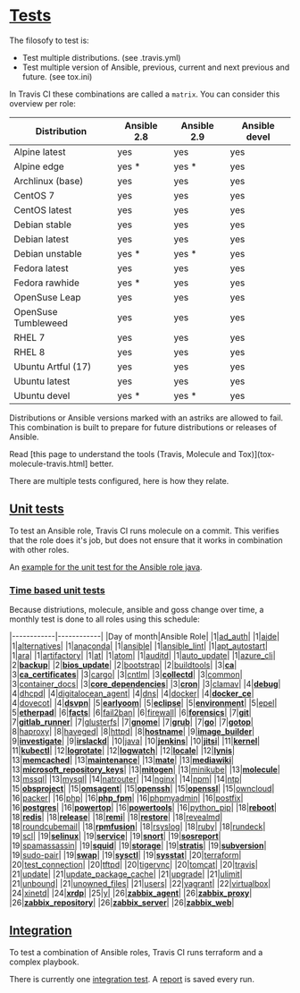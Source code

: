 # [Tests](#tests)

The filosofy to test is:
- Test multiple distributions. (see .travis.yml)
- Test multiple version of Ansible, previous, current and next previous and future. (see tox.ini)

In Travis CI these combinations are called a `matrix`. You can consider this overview per role:

| Distribution        | Ansible 2.8 | Ansible 2.9 | Ansible devel |
|---------------------|-------------|-------------|---------------|
| Alpine latest       | yes         | yes         | yes           |
| Alpine edge         | yes *       | yes *       | yes           |
| Archlinux (base)    | yes         | yes         | yes           |
| CentOS 7            | yes         | yes         | yes           |
| CentOS latest       | yes         | yes         | yes           |
| Debian stable       | yes         | yes         | yes           |
| Debian latest       | yes         | yes         | yes           |
| Debian unstable     | yes *       | yes *       | yes           |
| Fedora latest       | yes         | yes         | yes           |
| Fedora rawhide      | yes *       | yes         | yes           |
| OpenSuse Leap       | yes         | yes         | yes           |
| OpenSuse Tumbleweed | yes         | yes         | yes           |
| RHEL 7              | yes         | yes         | yes           |
| RHEL 8              | yes         | yes         | yes           |
| Ubuntu Artful (17)  | yes         | yes         | yes           |
| Ubuntu latest       | yes         | yes         | yes           |
| Ubuntu devel        | yes *       | yes *       | yes           |

Distributions or Ansible versions marked with an astriks are allowed to fail. This combination is built to prepare for future distributions or releases of Ansible.

Read [this page to understand the tools (Travis, Molecule and Tox)](tox-molecule-travis.html] better.

There are multiple tests configured, here is how they relate.

## [Unit tests](#unit-tests)

To test an Ansible role, Travis CI runs molecule on a commit. This verifies that the role does it's job, but does not ensure that it works in combination with other roles.

An [example for the unit test for the Ansible role java](https://travis-ci.com/robertdebock/ansible-role-java).

### [Time based unit tests](#time-based-unit-tests)

Because distriutions, molecule, ansible and goss change over time, a monthly test is done to all roles using this schedule:

|------------|------------|
|Day of month|Ansible Role|
|1|[ad_auth](https://travis-ci.com/robertdebock/ansible-role-ad_auth/settings)|
|1|[aide](https://travis-ci.com/robertdebock/ansible-role-aide/settings)|
|1|[alternatives](https://travis-ci.com/robertdebock/ansible-role-alternatives/settings)|
|1|[anaconda](https://travis-ci.com/robertdebock/ansible-role-anaconda/settings)|
|1|[ansible](https://travis-ci.com/robertdebock/ansible-role-ansible/settings)|
|1|[ansible_lint](https://travis-ci.com/robertdebock/ansible-role-ansible_lint/settings)|
|1|[apt_autostart](https://travis-ci.com/robertdebock/ansible-role-apt_autostart/settings)|
|1|[ara](https://travis-ci.com/robertdebock/ansible-role-ara/settings)|
|1|[artifactory](https://travis-ci.com/robertdebock/ansible-role-artifactory/settings)|
|1|[at](https://travis-ci.com/robertdebock/ansible-role-at/settings)|
|1|[atom](https://travis-ci.com/robertdebock/ansible-role-atom/settings)|
|1|[auditd](https://travis-ci.com/robertdebock/ansible-role-auditd/settings)|
|1|[auto_update](https://travis-ci.com/robertdebock/ansible-role-auto_update/settings)|
|1|[azure_cli](https://travis-ci.com/robertdebock/ansible-role-azure_cli/settings)|
|2|**[backup](https://travis-ci.com/robertdebock/ansible-role-backup/settings)**|
|2|**[bios_update](https://travis-ci.com/robertdebock/ansible-role-bios_update/settings)**|
|2|[bootstrap](https://travis-ci.com/robertdebock/ansible-role-bootstrap/settings)|
|2|[buildtools](https://travis-ci.com/robertdebock/ansible-role-buildtools/settings)|
|3|**[ca](https://travis-ci.com/robertdebock/ansible-role-ca/settings)**|
|3|**[ca_certificates](https://travis-ci.com/robertdebock/ansible-role-ca_certificates/settings)**|
|3|[cargo](https://travis-ci.com/robertdebock/ansible-role-cargo/settings)|
|3|[cntlm](https://travis-ci.com/robertdebock/ansible-role-cntlm/settings)|
|3|**[collectd](https://travis-ci.com/robertdebock/ansible-role-collectd/settings)**|
|3|[common](https://travis-ci.com/robertdebock/ansible-role-common/settings)|
|3|[container_docs](https://travis-ci.com/robertdebock/ansible-role-container_docs/settings)|
|3|**[core_dependencies](https://travis-ci.com/robertdebock/ansible-role-core_dependencies/settings)**|
|3|**[cron](https://travis-ci.com/robertdebock/ansible-role-cron/settings)**|
|3|[clamav](https://travis-ci.com/robertdebock/ansible-role-clamav/settings)|
|4|**[debug](https://travis-ci.com/robertdebock/ansible-role-debug/settings)**|
|4|[dhcpd](https://travis-ci.com/robertdebock/ansible-role-dhcpd/settings)|
|4|[digitalocean_agent](https://travis-ci.com/robertdebock/ansible-role-digitalocean-agent/settings)|
|4|[dns](https://travis-ci.com/robertdebock/ansible-role-dns/settings)|
|4|[docker](https://travis-ci.com/robertdebock/ansible-role-docker/settings)|
|4|**[docker_ce](https://travis-ci.com/robertdebock/ansible-role-docker_ce/settings)**|
|4|[dovecot](https://travis-ci.com/robertdebock/ansible-role-dovecot/settings)|
|4|**[dsvpn](https://travis-ci.com/robertdebock/ansible-role-dsvpn/settings)**|
|5|**[earlyoom](https://travis-ci.com/robertdebock/ansible-role-earlyoom/settings)**|
|5|**[eclipse](https://travis-ci.com/robertdebock/ansible-role-eclipse/settings)**|
|5|**[environment](https://travis-ci.com/robertdebock/ansible-role-environment/settings)**|
|5|[epel](https://travis-ci.com/robertdebock/ansible-role-epel/settings)|
|5|**[etherpad](https://travis-ci.com/robertdebock/ansible-role-etherpad/settings)**|
|6|**[facts](https://travis-ci.com/robertdebock/ansible-role-facts/settings)**|
|6|[fail2ban](https://travis-ci.com/robertdebock/ansible-role-fail2ban/settings)|
|6|[firewall](https://travis-ci.com/robertdebock/ansible-role-firewall/settings)|
|6|**[forensics](https://travis-ci.com/robertdebock/ansible-role-forensics/settings)**|
|7|**[git](https://travis-ci.com/robertdebock/ansible-role-git/settings)**|
|7|**[gitlab_runner](https://travis-ci.com/robertdebock/ansible-role-gitlab_runner/settings)**|
|7|[glusterfs](https://travis-ci.com/robertdebock/ansible-role-glusterfs/settings)|
|7|**[gnome](https://travis-ci.com/robertdebock/ansible-role-gnome/settings)**|
|7|**[grub](https://travis-ci.com/robertdebock/ansible-role-grub/settings)**|
|7|**[go](https://travis-ci.com/robertdebock/ansible-role-go/settings)**|
|7|**[gotop](https://travis-ci.com/robertdebock/ansible-role-gotop/settings)**|
|8|[haproxy](https://travis-ci.com/robertdebock/ansible-role-haproxy/settings)|
|8|[haveged](https://travis-ci.com/robertdebock/ansible-role-haveged/settings)|
|8|[httpd](https://travis-ci.com/robertdebock/ansible-role-httpd/settings)|
|8|**[hostname](https://travis-ci.com/robertdebock/ansible-role-hostname/settings)**|
|9|**[image_builder](https://travis-ci.com/robertdebock/ansible-role-image_builder/settings)**|
|9|**[investigate](https://travis-ci.com/robertdebock/ansible-role-investigate/settings)**|
|9|**[irslackd](https://travis-ci.com/robertdebock/ansible-role-irslackd/settings)**|
|10|[java](https://travis-ci.com/robertdebock/ansible-role-java/settings)|
|10|**[jenkins](https://travis-ci.com/robertdebock/ansible-role-jenkins/settings)**|
|10|**[jitsi](https://travis-ci.com/robertdebock/ansible-role-jitsi/settings)**|
|11|**[kernel](https://travis-ci.com/robertdebock/ansible-role-kernel/settings)**|
|11|**[kubectl](https://travis-ci.com/robertdebock/ansible-role-kubectl/settings)**|
|12|**[logrotate](https://travis-ci.com/robertdebock/ansible-role-logrotate/settings)**|
|12|**[logwatch](https://travis-ci.com/robertdebock/ansible-role-logwatch/settings)**|
|12|**[locale](https://travis-ci.com/robertdebock/ansible-role-locale/settings)**|
|12|**[lynis](https://travis-ci.com/robertdebock/ansible-role-lynis/settings)**|
|13|**[memcached](https://travis-ci.com/robertdebock/ansible-role-memcached/settings)**|
|13|**[maintenance](https://travis-ci.com/robertdebock/ansible-role-maintenance/settings)**|
|13|**[mate](https://travis-ci.com/robertdebock/ansible-role-mate/settings)**|
|13|**[mediawiki](https://travis-ci.com/robertdebock/ansible-role-mediawiki/settings)**|
|13|**[microsoft_repository_keys](https://travis-ci.com/robertdebock/ansible-role-microsoft_repository_keys/settings)**|
|13|**[mitogen](https://travis-ci.com/robertdebock/ansible-role-mitogen/settings)**|
|13|[minikube](https://travis-ci.com/robertdebock/ansible-role-minikube/settings)|
|13|**[molecule](https://travis-ci.com/robertdebock/ansible-role-molecule/settings)**|
|13|[mssql](https://travis-ci.com/robertdebock/ansible-role-mssql/settings)|
|13|[mysql](https://travis-ci.com/robertdebock/ansible-role-mysql/settings)|
|14|[natrouter](https://travis-ci.com/robertdebock/ansible-role-natrouter/settings)|
|14|[nginx](https://travis-ci.com/robertdebock/ansible-role-nginx/settings)|
|14|[npm](https://travis-ci.com/robertdebock/ansible-role-npm/settings)|
|14|[ntp](https://travis-ci.com/robertdebock/ansible-role-ntp/settings)|
|15|**[obsproject](https://travis-ci.com/robertdebock/ansible-role-obsproject/settings)**|
|15|**[omsagent](https://travis-ci.com/robertdebock/ansible-role-omsagent/settings)**|
|15|**[openssh](https://travis-ci.com/robertdebock/ansible-role-openssh/settings)**|
|15|**[openssl](https://travis-ci.com/robertdebock/ansible-role-openssl/settings)**|
|15|[owncloud](https://travis-ci.com/robertdebock/ansible-role-owncloud/settings)|
|16|[packer](https://travis-ci.com/robertdebock/ansible-role-packer/settings)|
|16|[php](https://travis-ci.com/robertdebock/ansible-role-php/settings)|
|16|**[php_fpm](https://travis-ci.com/robertdebock/ansible-role-php_fpm/settings)**|
|16|[phpmyadmin](https://travis-ci.com/robertdebock/ansible-role-phpmyadmin/settings)|
|16|[postfix](https://travis-ci.com/robertdebock/ansible-role-postfix/settings)|
|16|**[postgres](https://travis-ci.com/robertdebock/ansible-role-postgres/settings)**|
|16|**[powertop](https://travis-ci.com/robertdebock/ansible-role-powertop/settings)**|
|16|**[powertools](https://travis-ci.com/robertdebock/ansible-role-powertools/settings)**|
|16|[python_pip](https://travis-ci.com/robertdebock/ansible-role-python_pip/settings)|
|18|**[reboot](https://travis-ci.com/robertdebock/ansible-role-reboot/settings)**|
|18|**[redis](https://travis-ci.com/robertdebock/ansible-role-redis/settings)**|
|18|**[release](https://travis-ci.com/robertdebock/ansible-role-release/settings)**|
|18|**[remi](https://travis-ci.com/robertdebock/ansible-role-remi/settings)**|
|18|**[restore](https://travis-ci.com/robertdebock/ansible-role-restore/settings)**|
|18|[revealmd](https://travis-ci.com/robertdebock/ansible-role-revealmd/settings)|
|18|[roundcubemail](https://travis-ci.com/robertdebock/ansible-role-roundcubemail/settings)|
|18|**[rpmfusion](https://travis-ci.com/robertdebock/ansible-role-rpmfusion/settings)**|
|18|[rsyslog](https://travis-ci.com/robertdebock/ansible-role-rsyslog/settings)|
|18|[ruby](https://travis-ci.com/robertdebock/ansible-role-ruby/settings)|
|18|[rundeck](https://travis-ci.com/robertdebock/ansible-role-rundeck/settings)|
|19|[scl](https://travis-ci.com/robertdebock/ansible-role-scl/settings)|
|19|**[selinux](https://travis-ci.com/robertdebock/ansible-role-selinux/settings)**|
|19|**[service](https://travis-ci.com/robertdebock/ansible-role-service/settings)**|
|19|**[snort](https://travis-ci.com/robertdebock/ansible-role-snort/settings)**|
|19|**[sosreport](https://travis-ci.com/robertdebock/ansible-role-sosreport/settings)**|
|19|[spamassassin](https://travis-ci.com/robertdebock/ansible-role-spamassassin/settings)|
|19|**[squid](https://travis-ci.com/robertdebock/ansible-role-squid/settings)**|
|19|**[storage](https://travis-ci.com/robertdebock/ansible-role-storage/settings)**|
|19|**[stratis](https://travis-ci.com/robertdebock/ansible-role-stratis/settings)**|
|19|**[subversion](https://travis-ci.com/robertdebock/ansible-role-subversion/settings)**|
|19|[sudo-pair](https://travis-ci.com/robertdebock/ansible-role-sudo-pair/settings)|
|19|**[swap](https://travis-ci.com/robertdebock/ansible-role-swap/settings)**|
|19|**[sysctl](https://travis-ci.com/robertdebock/ansible-role-sysctl/settings)**|
|19|**[sysstat](https://travis-ci.com/robertdebock/ansible-role-sysstat/settings)**|
|20|[terraform](https://travis-ci.com/robertdebock/ansible-role-terraform/settings)|
|20|[test_connection](https://travis-ci.com/robertdebock/ansible-role-test_connection/settings)|
|20|[tftpd](https://travis-ci.com/robertdebock/ansible-role-tftpd/settings)|
|20|[tigervnc](https://travis-ci.com/robertdebock/ansible-role-tigervnc/settings)|
|20|[tomcat](https://travis-ci.com/robertdebock/ansible-role-tomcat/settings)|
|20|[travis](https://travis-ci.com/robertdebock/ansible-role-travis/settings)|
|21|[update](https://travis-ci.com/robertdebock/ansible-role-update/settings)|
|21|[update_package_cache](https://travis-ci.com/robertdebock/ansible-role-update_package_cache/settings)|
|21|[upgrade](https://travis-ci.com/robertdebock/ansible-role-upgrade/settings)|
|21|[ulimit](https://travis-ci.com/robertdebock/ansible-role-ulimit/settings)|
|21|[unbound](https://travis-ci.com/robertdebock/ansible-role-unbound/settings)|
|21|[unowned_files](https://travis-ci.com/robertdebock/ansible-role-unowned_files/settings)|
|21|[users](https://travis-ci.com/robertdebock/ansible-role-users/settings)|
|22|[vagrant](https://travis-ci.com/robertdebock/ansible-role-vagrant/settings)|
|22|[virtualbox](https://travis-ci.com/robertdebock/ansible-role-virtualbox/settings)|
|24|[xinetd](https://travis-ci.com/robertdebock/ansible-role-xinetd/settings)|
|24|**[xrdp](https://travis-ci.com/robertdebock/ansible-role-xrdp/settings)**|
|25|[y](https://travis-ci.com/robertdebock/ansible-role-y/settings)|
|26|**[zabbix_agent](https://travis-ci.com/robertdebock/ansible-role-zabbix_agent/settings)**|
|26|**[zabbix_proxy](https://travis-ci.com/robertdebock/ansible-role-zabbix_proxy/settings)**|
|26|**[zabbix_repository](https://travis-ci.com/robertdebock/ansible-role-zabbix_repository/settings)**|
|26|**[zabbix_server](https://travis-ci.com/robertdebock/ansible-role-zabbix_server/settings)**|
|26|**[zabbix_web](https://travis-ci.com/robertdebock/ansible-role-zabbix_web/settings)**|

## [Integration](#integration)

To test a combination of Ansible roles, Travis CI runs terraform and a complex playbook.

There is currently one [integration test](https://travis-ci.com/robertdebock/ansible-integration). A [report](https://robertdebock.nl/ansible-integration/) is saved every run.
